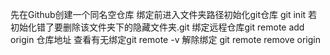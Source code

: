 先在Github创建一个同名空仓库
绑定前进入文件夹路径初始化git仓库 
git init
若初始化错了要删除该文件夹下的隐藏文件夹.git
绑定远程仓库git remote add origin 仓库地址
查看有无绑定git remote -v
解除绑定 git remote remove origin